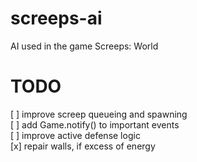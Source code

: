# screeps-ai
AI used in the game Screeps: World

# TODO
[ ] improve screep queueing and spawning\
[ ] add Game.notify() to important events\
[ ] improve active defense logic\
[x] repair walls, if excess of energy
